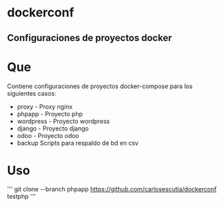 # dockerconf
## Configuraciones de proyectos docker

# Que
Contiene configuraciones de proyectos docker-compose para los siguientes casos:
 - proxy - Proxy nginx
 - phpapp - Proyecto php
 - wordpress - Proyecto wordpress
 - django - Proyecto django
 - odoo - Proyecto odoo
 - backup Scripts para respaldo de bd en csv

# Uso
'''
git clone --branch phpapp https://github.com/carlosescutia/dockerconf testphp
'''
